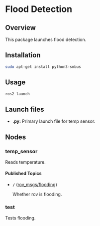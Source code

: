 # Flood Detection

## Overview

This package launches flood detection.

## Installation

```bash
sudo apt-get install python3-smbus
```

## Usage

```bash
ros2 launch 
```

## Launch files

* **.py:**  Primary launch file for temp sensor.

## Nodes

### temp_sensor

Reads temperature.

#### Published Topics

* **`/`** ([rov_msgs/flooding])

    Whether rov is flooding.


### test

Tests flooding.

[rov_msgs/flooding]: ../../rov_msgs/msg/Flooding.msg
